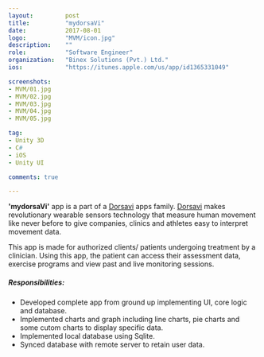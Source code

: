 ```yaml
---
layout:			post
title:			"mydorsaVi"
date:			2017-08-01
logo:			"MVM/icon.jpg"
description:	""
role:			"Software Engineer"
organization:	"Binex Solutions (Pvt.) Ltd."
ios:			"https://itunes.apple.com/us/app/id1365331049"

screenshots:
- MVM/01.jpg
- MVM/02.jpg
- MVM/03.jpg
- MVM/04.jpg
- MVM/05.jpg

tag:
- Unity 3D
- C#
- iOS
- Unity UI

comments: true

---
```


__'mydorsaVi'__ app is a part of a [Dorsavi][1] apps family. [Dorsavi][1] makes revolutionary wearable sensors technology that measure human movement like never before to give companies, clinics and athletes easy to interpret movement data.

This app is made for authorized clients/ patients undergoing treatment by a clinician. Using this app, the patient can access their assessment data, exercise programs and view past and live monitoring sessions.

##### Responsibilities:
* Developed complete app from ground up implementing UI, core logic and database.
* Implemented charts and graph including line charts, pie charts and some cutom charts to display specific data.
* Implemented local database using Sqlite.
* Synced database with remote server to retain user data.


[1]: https://www.dorsavi.com/